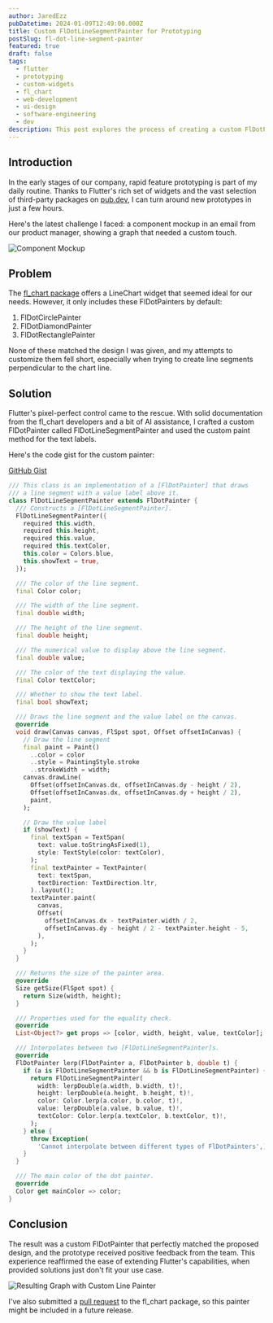 ```yaml
---
author: JaredEzz
pubDatetime: 2024-01-09T12:49:00.000Z
title: Custom FlDotLineSegmentPainter for Prototyping
postSlug: fl-dot-line-segment-painter
featured: true
draft: false
tags:
  - flutter
  - prototyping
  - custom-widgets
  - fl_chart
  - web-development
  - ui-design
  - software-engineering
  - dev
description: This post explores the process of creating a custom FlDotPainter in Flutter to match a specific design requirement, demonstrating the flexibility of Flutter's widget system.
---
```


## Introduction
In the early stages of our company, rapid feature prototyping is part of my daily routine. Thanks to Flutter's rich set of widgets and the vast selection of third-party packages on [pub.dev](https://pub.dev/), I can turn around new prototypes in just a few hours. 

Here's the latest challenge I faced: a component mockup in an email from our product manager, showing a graph that needed a custom touch.


![Component Mockup](/assets/graph-mockup.jpeg)

## Problem
The [fl_chart package](https://pub.dev/packages/fl_chart) offers a LineChart widget that seemed ideal for our needs. However, it only includes these FlDotPainters by default:

1. FlDotCirclePainter
2. FlDotDiamondPainter
3. FlDotRectanglePainter

None of these matched the design I was given, and my attempts to customize them fell short, especially when trying to create line segments perpendicular to the chart line.

## Solution
Flutter's pixel-perfect control came to the rescue. With solid documentation from the fl_chart developers and a bit of AI assistance, I crafted a custom FlDotPainter called FlDotLineSegmentPainter and used the custom paint method for the text labels.

Here's the code gist for the custom painter:


[GitHub Gist](https://gist.github.com/JaredEzz/d3854695ca1acb0df3c44785073fc248)

```dart
/// This class is an implementation of a [FlDotPainter] that draws
/// a line segment with a value label above it.
class FlDotLineSegmentPainter extends FlDotPainter {
  /// Constructs a [FlDotLineSegmentPainter].
  FlDotLineSegmentPainter({
    required this.width,
    required this.height,
    required this.value,
    required this.textColor,
    this.color = Colors.blue,
    this.showText = true,
  });

  /// The color of the line segment.
  final Color color;

  /// The width of the line segment.
  final double width;

  /// The height of the line segment.
  final double height;

  /// The numerical value to display above the line segment.
  final double value;

  /// The color of the text displaying the value.
  final Color textColor;

  /// Whether to show the text label.
  final bool showText;

  /// Draws the line segment and the value label on the canvas.
  @override
  void draw(Canvas canvas, FlSpot spot, Offset offsetInCanvas) {
    // Draw the line segment
    final paint = Paint()
      ..color = color
      ..style = PaintingStyle.stroke
      ..strokeWidth = width;
    canvas.drawLine(
      Offset(offsetInCanvas.dx, offsetInCanvas.dy - height / 2),
      Offset(offsetInCanvas.dx, offsetInCanvas.dy + height / 2),
      paint,
    );

    // Draw the value label
    if (showText) {
      final textSpan = TextSpan(
        text: value.toStringAsFixed(1),
        style: TextStyle(color: textColor),
      );
      final textPainter = TextPainter(
        text: textSpan,
        textDirection: TextDirection.ltr,
      )..layout();
      textPainter.paint(
        canvas,
        Offset(
          offsetInCanvas.dx - textPainter.width / 2,
          offsetInCanvas.dy - height / 2 - textPainter.height - 5,
        ),
      );
    }
  }

  /// Returns the size of the painter area.
  @override
  Size getSize(FlSpot spot) {
    return Size(width, height);
  }

  /// Properties used for the equality check.
  @override
  List<Object?> get props => [color, width, height, value, textColor];

  /// Interpolates between two [FlDotLineSegmentPainter]s.
  @override
  FlDotPainter lerp(FlDotPainter a, FlDotPainter b, double t) {
    if (a is FlDotLineSegmentPainter && b is FlDotLineSegmentPainter) {
      return FlDotLineSegmentPainter(
        width: lerpDouble(a.width, b.width, t)!,
        height: lerpDouble(a.height, b.height, t)!,
        color: Color.lerp(a.color, b.color, t)!,
        value: lerpDouble(a.value, b.value, t)!,
        textColor: Color.lerp(a.textColor, b.textColor, t)!,
      );
    } else {
      throw Exception(
        'Cannot interpolate between different types of FlDotPainters',);
    }
  }

  /// The main color of the dot painter.
  @override
  Color get mainColor => color;
}
```

## Conclusion
The result was a custom FlDotPainter that perfectly matched the proposed design, and the prototype received positive feedback from the team. This experience reaffirmed the ease of extending Flutter's capabilities, when provided solutions just don't fit your use case.

![Resulting Graph with Custom Line Painter](/assets/custom-line-painter.png)

I've also submitted a [pull request]() to the fl_chart package, so this painter might be included in a future release. 

